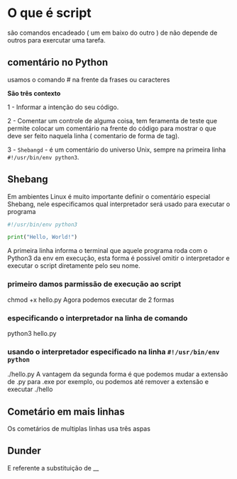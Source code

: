 # O que é script

são comandos encadeado ( um em baixo do outro ) de não depende de outros para exercutar uma tarefa.

## comentário no Python

usamos o comando # na frente da frases ou caracteres

**São três contexto**

1 - Informar a intenção do seu código.

2 - Comentar um controle de alguma coisa, tem feramenta de teste que permite colocar um comentário na frente do código para mostrar o que deve ser feito naquela linha ( comentario de forma de tag).

3 - `Shebangd` - é um comentário do universo Unix, sempre na primeira linha `#!/usr/bin/env python3`.

## Shebang
Em ambientes Linux é muito importante definir o comentário especial Shebang, nele especificamos qual interpretador será usado para executar o programa

```python
#!/usr/bin/env python3

print("Hello, World!")
```

A primeira linha informa o terminal que aquele programa roda com o Python3 da env em execução, esta forma é possivel omitir o interpretador e executar o script diretamente pelo seu nome.

### primeiro damos parmissão de execução ao script
chmod +x hello.py
Agora podemos executar de 2 formas

### especificando o interpretador na linha de comando
python3 hello.py

### usando o interpretador especificado na linha `#!/usr/bin/env python`
./hello.py
A vantagem da segunda forma é que podemos mudar a extensão de .py para .exe por exemplo, ou podemos até remover a extensão e executar ./hello

## Cometário em mais linhas

Os cometários de multiplas linhas usa três aspas

## Dunder

E referente a substituição de __ 

